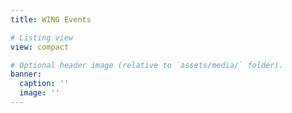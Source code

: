 ```yaml
---
title: WING Events

# Listing view
view: compact

# Optional header image (relative to `assets/media/` folder).
banner:
  caption: ''
  image: ''
---
```

